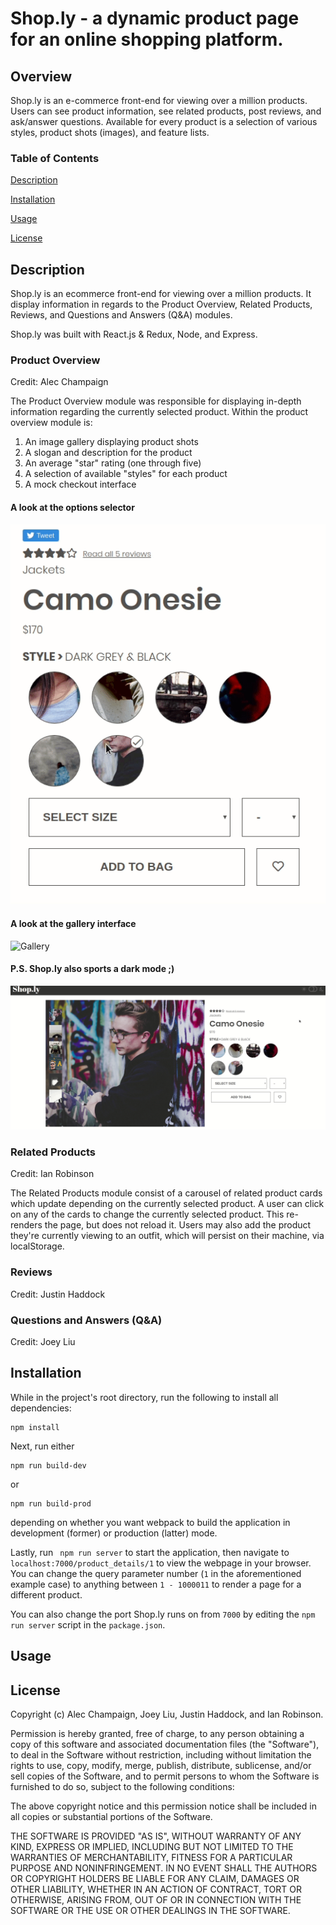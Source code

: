 # Shop.ly - a dynamic product page for an online shopping platform.
## Overview
Shop.ly is an e-commerce front-end for viewing over a million products. Users can see product information, see related products, post reviews, and ask/answer questions. Available for every product is a selection of various styles, product shots (images), and feature lists.

### Table of Contents
[Description](#Description)

[Installation](#Installation)

[Usage](#Usage) 

[License](#License)

## Description
Shop.ly is an ecommerce front-end for viewing over a million products. It display information in regards to the Product Overview, Related Products, Reviews, and Questions and Answers (Q&A) modules.

Shop.ly was built with React.js & Redux, Node, and Express. 

### Product Overview
Credit: Alec Champaign

The Product Overview module was responsible for displaying in-depth information regarding the currently selected product.
Within the product overview module is:
1. An image gallery displaying product shots
2. A slogan and description for the product
3. An average "star" rating (one through five)
4. A selection of available "styles" for each product
5. A mock checkout interface

#### A look at the options selector

![Options](/options.gif)

#### A look at the gallery interface

![Gallery](/gallery.gif)

#### P.S. Shop.ly also sports a dark mode ;)
![Darkmode](/darkmode.gif)

### Related Products
Credit: Ian Robinson

The Related Products module consist of a carousel of related product cards which update depending on the currently selected product. A user can click on any of the cards to change the currently selected product. This re-renders the page, but does not reload it. Users may also add the product they're currently viewing to an outfit, which will persist on their machine, via localStorage.

### Reviews
Credit: Justin Haddock

### Questions and Answers (Q&A)
Credit: Joey Liu

## Installation
While in the project's root directory, run the following to install all dependencies:
```
npm install
```
Next, run either
```
npm run build-dev
```
or 
```
npm run build-prod
```
depending on whether you want webpack to build the application in development (former) or production (latter) mode.

Lastly, run
``` npm run server```
to start the application, then navigate to `localhost:7000/product_details/1` to view the webpage in your browser. You can change the query parameter number (`1` in the aforementioned example case) to anything between `1 - 1000011` to render a page for a different product. 

You can also change the port Shop.ly runs on from `7000` by editing the `npm run server` script in the `package.json`.

## Usage

## License
Copyright (c) Alec Champaign, Joey Liu, Justin Haddock, and Ian Robinson.

Permission is hereby granted, free of charge, to any person obtaining a copy of
this software and associated documentation files (the "Software"), to deal in
the Software without restriction, including without limitation the rights to
use, copy, modify, merge, publish, distribute, sublicense, and/or sell copies
of the Software, and to permit persons to whom the Software is furnished to do
so, subject to the following conditions:

The above copyright notice and this permission notice shall be included in all
copies or substantial portions of the Software.

THE SOFTWARE IS PROVIDED "AS IS", WITHOUT WARRANTY OF ANY KIND, EXPRESS OR
IMPLIED, INCLUDING BUT NOT LIMITED TO THE WARRANTIES OF MERCHANTABILITY,
FITNESS FOR A PARTICULAR PURPOSE AND NONINFRINGEMENT. IN NO EVENT SHALL THE
AUTHORS OR COPYRIGHT HOLDERS BE LIABLE FOR ANY CLAIM, DAMAGES OR OTHER
LIABILITY, WHETHER IN AN ACTION OF CONTRACT, TORT OR OTHERWISE, ARISING FROM,
OUT OF OR IN CONNECTION WITH THE SOFTWARE OR THE USE OR OTHER DEALINGS IN THE
SOFTWARE.
